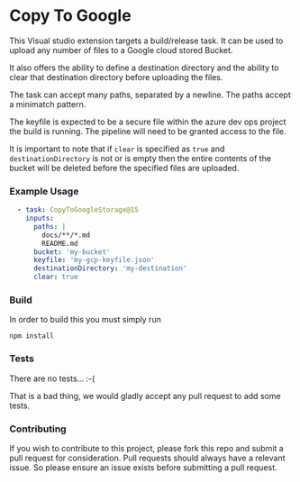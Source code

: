 # Copy To Google

This Visual studio extension targets a build/release task. It can be used to upload any number of files to a Google cloud stored Bucket.

It also offers the ability to define a destination directory and the ability to clear that destination directory before uploading the files.

The task can accept many paths, separated by a newline. The paths accept a minimatch pattern.

The keyfile is expected to be a secure file within the azure dev ops project the build is running. The pipeline will need to be granted access to the file.

It is important to note that if `clear` is specified as `true` and `destinationDirectory` is not or is empty then the entire contents of the bucket will be deleted before the specified files are uploaded.

### Example Usage

```yaml
  - task: CopyToGoogleStorage@15
    inputs:
      paths: |
        docs/**/*.md
        README.md
      bucket: 'my-bucket'
      keyfile: 'my-gcp-keyfile.json'
      destinationDirectory: 'my-destination'
      clear: true
```

### Build

In order to build this you must simply run

```
npm install
```

### Tests

There are no tests... :-(

That is a bad thing, we would gladly accept any pull request to add some tests.

### Contributing

If you wish to contribute to this project, please fork this repo and submit a pull request for consideration. Pull requests should always have a relevant issue. So please ensure an issue exists before submitting a pull request.
